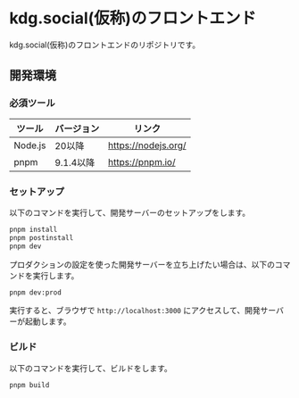 # kdg.social(仮称)のフロントエンド

kdg.social(仮称)のフロントエンドのリポジトリです。

## 開発環境

### 必須ツール

| ツール  | バージョン | リンク                |
| ------- | ---------- | --------------------- |
| Node.js | 20以降     | <https://nodejs.org/> |
| pnpm    | 9.1.4以降  | <https://pnpm.io/>    |

### セットアップ

以下のコマンドを実行して、開発サーバーのセットアップをします。

```bash
pnpm install
pnpm postinstall
pnpm dev
```

プロダクションの設定を使った開発サーバーを立ち上げたい場合は、以下のコマンドを実行します。

```bash
pnpm dev:prod
```

実行すると、ブラウザで `http://localhost:3000` にアクセスして、開発サーバーが起動します。

### ビルド

以下のコマンドを実行して、ビルドをします。

```bash
pnpm build
```
